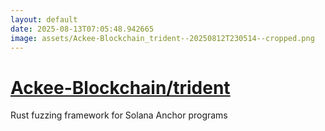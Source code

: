 ```yaml
---
layout: default
date: 2025-08-13T07:05:48.942665
image: assets/Ackee-Blockchain_trident--20250812T230514--cropped.png
---
```


# [Ackee-Blockchain/trident](https://github.com/Ackee-Blockchain/trident)

Rust fuzzing framework for Solana Anchor programs
